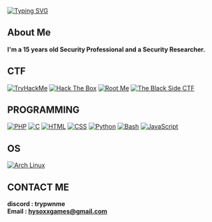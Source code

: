 
[![Typing SVG](https://readme-typing-svg.herokuapp.com?font=courier+new&color=A2D9FF&lines=Maxence+|+Security+Professional)](https://git.io/typing-svg)
## About Me
**I'm a 15 years old Security Professional and a Security Researcher.**

## CTF
[![TryHackMe](https://img.shields.io/badge/TryHackMe-212C42?style=for-the-badge&logo=tryhackme&logoColor=white)](https://tryhackme.com/p/Hysox)
[![Hack The Box](https://img.shields.io/badge/Hack%20The%20Box-4CAF50?style=for-the-badge&logo=hackthebox&logoColor=white)](https://app.hackthebox.com/users/1903314)
[![Root Me](https://img.shields.io/badge/Root%20Me-3D3D3D?style=for-the-badge&logo=rootme&logoColor=white)](https://www.root-me.org/Hysox)
[![The Black Side CTF](https://img.shields.io/badge/The%20Black%20Side%20CTF-00BFFF?style=for-the-badge&logo=appveyor&logoColor=white)](https://theblackside.fr/profil/Hysox)


## PROGRAMMING
[![PHP](https://img.shields.io/badge/PHP-777BB4?style=for-the-badge&logo=php&logoColor=white)](https://www.php.net/)
[![C](https://img.shields.io/badge/C-A8B400?style=for-the-badge&logo=c&logoColor=white)](https://en.wikipedia.org/wiki/C_(programming_language))
[![HTML](https://img.shields.io/badge/HTML-E34F26?style=for-the-badge&logo=html5&logoColor=white)](https://developer.mozilla.org/en-US/docs/Web/HTML)
[![CSS](https://img.shields.io/badge/CSS-1572B6?style=for-the-badge&logo=css3&logoColor=white)](https://developer.mozilla.org/en-US/docs/Web/CSS)
[![Python](https://img.shields.io/badge/Python-3776AB?style=for-the-badge&logo=python&logoColor=white)](https://www.python.org/)
[![Bash](https://img.shields.io/badge/Bash-4EAA25?style=for-the-badge&logo=gnubash&logoColor=white)](https://www.gnu.org/software/bash/)
[![JavaScript](https://img.shields.io/badge/JavaScript-F7DF1E?style=for-the-badge&logo=javascript&logoColor=white)](https://developer.mozilla.org/en-US/docs/Web/JavaScript)



## OS
[![Arch Linux](https://img.shields.io/badge/Arch%20Linux-1793D1?style=for-the-badge&logo=archlinux&logoColor=white)](https://archlinux.org)

## CONTACT ME 

**discord : trypwnme**<br>
**Email : hysoxxgames@gmail.com**
